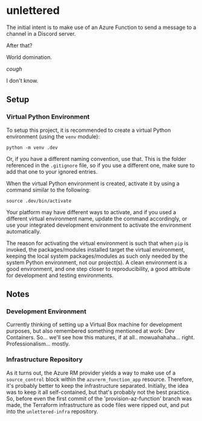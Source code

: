 # unlettered

The initial intent is to make use of an Azure Function to send a message to a channel in a Discord server.

After that?

World domination.

*cough*

I don't know.

## Setup

### Virtual Python Environment

To setup this project, it is recommended to create a virtual Python environment (using the `venv` module):

    python -m venv .dev

Or, if you have a different naming convention, use that. This is the folder referenced in the `.gitignore` file, so if you use a different one, make sure to add that one to your ignored entries.

When the virtual Python environment is created, activate it by using a command similar to the following:

    source .dev/bin/activate

Your platform may have different ways to activate, and if you used a different virtual environment name, update the command accordingly, or use your integrated development environment to activate the environment automatically.

The reason for activating the virtual environment is such that when `pip` is invoked, the packages/modules installed target the virtual environment, keeping the local system packages/modules as such only needed by the system Python environment, not our project(s). A clean environment is a good environment, and one step closer to reproducibility, a good attribute for development and testing environments.

## Notes

### Development Environment

Currently thinking of setting up a Virtual Box machine for development purposes, but also remembered something mentioned at work: Dev Containers. So... we'll see how this matures, if at all.. mowuahahaha... right. Professionalism... mostly.

### Infrastructure Repository

As it turns out, the Azure RM provider yields a way to make use of a `source_control` block within the `azurerm_function_app` resource. Therefore, it's probably better to keep the infrastructure separated. Initially, the idea was to keep it all self-contained, but that's probably not the best practice. So, before even the first commit of the 'provision-az-function' branch was made, the Terraform infrastructure as code files were ripped out, and put into the `unlettered-infra` repository.
